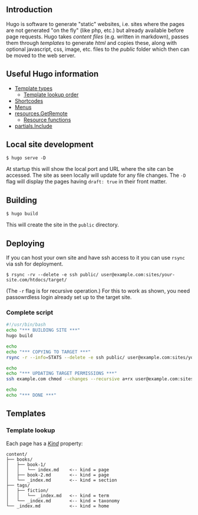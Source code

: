 ## Introduction

Hugo is software to generate "static" websites, i.e. sites where the pages are not generated "on the fly" (like php, etc.) but already available before page requests.  Hugo takes *content files* (e.g. written in markdown), passes them through *templates* to generate *html* and copies these, along with optional javascript, css, image, etc. files to the *public* folder which then can be moved to the web server.

## Useful Hugo information
- [Template types](https://gohugo.io/templates/types/)
  - [Template lookup order](https://gohugo.io/templates/lookup-order/)
- [Shortcodes](https://gohugo.io/content-management/shortcodes/)
- [Menus](https://gohugo.io/content-management/menus/)
- [resources.GetRemote](https://gohugo.io/functions/resources/getremote/)
  - [Resource functions](https://gohugo.io/functions/resources/)
- [partials.Include](https://gohugo.io/functions/partials/include/)

## Local site development
```
$ hugo serve -D
```
At startup this will show the local port and URL where the site can be accessed.  The site as seen locally will update for any file changes.  The `-D` flag will display the pages having `draft: true` in their front matter.


## Building
```
$ hugo build
```
This will create the site in the `public` directory.


## Deploying
If you can host your own site and have ssh access to it you can use `rsync` via ssh for deployment.

```
$ rsync -rv --delete -e ssh public/ user@example.com:sites/your-site.com/htdocs/target/
```

(The `-r` flag is for recursive operation.)  For this to work as shown, you need passowrdless login already set up to the target site.

### Complete script
```bash
#!/usr/bin/bash
echo "*** BUILDING SITE ***"
hugo build

echo
echo "*** COPYING TO TARGET ***"
rsync -r --info=STATS --delete -e ssh public/ user@example.com:sites/your-site.com/htdocs/target/

echo
echo "*** UPDATING TARGET PERMISSIONS ***"
ssh example.com chmod --changes --recursive a+rx user@example.com:sites/your-site.com/htdocs/target

echo
echo "*** DONE ***"
```

## Templates
### Template lookup

Each page has a *[Kind](https://gohugo.io/methods/page/kind/)* property:

```
content/
├── books/
│   ├── book-1/
│   │   └── index.md    <-- kind = page
│   ├── book-2.md       <-- kind = page
│   └── _index.md       <-- kind = section
├── tags/
│   ├── fiction/
│   │   └── _index.md   <-- kind = term
│   └── _index.md       <-- kind = taxonomy
└── _index.md           <-- kind = home
```

